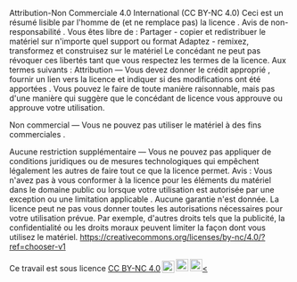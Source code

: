 Attribution-Non Commerciale 4.0 International (CC BY-NC 4.0)
Ceci est un résumé lisible par l'homme de (et ne remplace pas) la licence . Avis de non-responsabilité .
Vous êtes libre de :
Partager - copier et redistribuer le matériel sur n'importe quel support ou format
Adaptez - remixez, transformez et construisez sur le matériel
Le concédant ne peut pas révoquer ces libertés tant que vous respectez les termes de la licence.
Aux termes suivants :
Attribution — Vous devez donner le crédit approprié , fournir un lien vers la licence et indiquer si des modifications ont été apportées . Vous pouvez le faire de toute manière raisonnable, mais pas d'une manière qui suggère que le concédant de licence vous approuve ou approuve votre utilisation.

Non commercial — Vous ne pouvez pas utiliser le matériel à des fins commerciales .

Aucune restriction supplémentaire — Vous ne pouvez pas appliquer de conditions juridiques ou de mesures technologiques qui empêchent légalement les autres de faire tout ce que la licence permet.
Avis :
Vous n'avez pas à vous conformer à la licence pour les éléments du matériel dans le domaine public ou lorsque votre utilisation est autorisée par une exception ou une limitation applicable .
Aucune garantie n'est donnée. La licence peut ne pas vous donner toutes les autorisations nécessaires pour votre utilisation prévue. Par exemple, d'autres droits tels que la publicité, la confidentialité ou les droits moraux peuvent limiter la façon dont vous utilisez le matériel.
https://creativecommons.org/licenses/by-nc/4.0/?ref=chooser-v1
<p xmlns:cc="http://creativecommons.org/ns#" >Ce travail est sous licence <a href="http://creativecommons.org/licenses/by-nc/4.0/?ref=chooser- v1" target="_blank" rel="license noopener noreferrer" style="display:inline-block;">CC BY-NC 4.0<img style="height:22px!important;margin-left:3px;vertical-align :text-bottom;" src="https://mirrors.creativecommons.org/presskit/icons/cc.svg?ref=chooser-v1"><img style="height:22px!important;margin-left:3px;vertical-align:text -bas;" src="https://mirrors.creativecommons.org/presskit/icons/by.svg?ref=chooser-v1"><img style="height:22px!important;margin-left:3px;vertical-align:text -bas;" src="https://mirrors.creativecommons.org/presskit/icons/nc.svg?ref=chooser-v1"><
